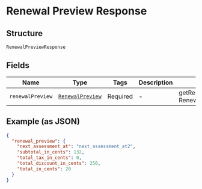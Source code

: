 
# Renewal Preview Response

## Structure

`RenewalPreviewResponse`

## Fields

| Name | Type | Tags | Description | Getter | Setter |
|  --- | --- | --- | --- | --- | --- |
| `renewalPreview` | [`RenewalPreview`](../../doc/models/renewal-preview.md) | Required | - | getRenewalPreview(): RenewalPreview | setRenewalPreview(RenewalPreview renewalPreview): void |

## Example (as JSON)

```json
{
  "renewal_preview": {
    "next_assessment_at": "next_assessment_at2",
    "subtotal_in_cents": 132,
    "total_tax_in_cents": 0,
    "total_discount_in_cents": 250,
    "total_in_cents": 20
  }
}
```

